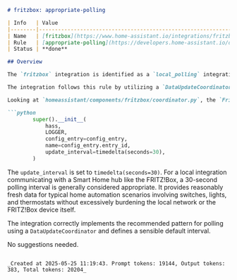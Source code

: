 ```markdown
# fritzbox: appropriate-polling

| Info   | Value                                                                    |
|--------|--------------------------------------------------------------------------|
| Name   | [fritzbox](https://www.home-assistant.io/integrations/fritzbox/)         |
| Rule   | [appropriate-polling](https://developers.home-assistant.io/docs/core/integration-quality-scale/rules/appropriate-polling) |
| Status | **done**                                                                 |

## Overview

The `fritzbox` integration is identified as a `local_polling` integration in its `manifest.json`. This rule requires that polling integrations set an appropriate polling interval to avoid excessive requests.

The integration follows this rule by utilizing a `DataUpdateCoordinator` to manage data fetching and explicitly setting an `update_interval`.

Looking at `homeassistant/components/fritzbox/coordinator.py`, the `FritzboxDataUpdateCoordinator` is initialized with a specific update interval:

```python
        super().__init__(
            hass,
            LOGGER,
            config_entry=config_entry,
            name=config_entry.entry_id,
            update_interval=timedelta(seconds=30),
        )
```

The `update_interval` is set to `timedelta(seconds=30)`. For a local integration communicating with a Smart Home hub like the FRITZ!Box, a 30-second polling interval is generally considered appropriate. It provides reasonably fresh data for typical home automation scenarios involving switches, lights, and thermostats without excessively burdening the local network or the FRITZ!Box device itself.

The integration correctly implements the recommended pattern for polling using a `DataUpdateCoordinator` and defines a sensible default interval.

No suggestions needed.
```

_Created at 2025-05-25 11:19:43. Prompt tokens: 19144, Output tokens: 383, Total tokens: 20204_
